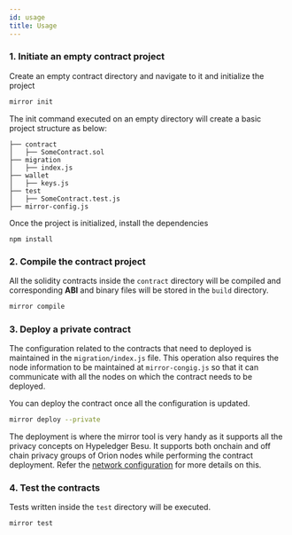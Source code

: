 ```yaml
---
id: usage
title: Usage
---
```


### 1. Initiate an empty contract project

Create an empty contract directory and navigate to it and initialize the project
```bash
mirror init
```

The init command executed on an empty directory will create a basic project structure as below:

```
├── contract
│   ├── SomeContract.sol
├── migration
│   ├── index.js
├── wallet
│   ├── keys.js
├── test
│   ├── SomeContract.test.js
├── mirror-config.js
```


Once the project is initialized, install the dependencies

```
npm install
```

### 2. Compile the contract project

All the solidity contracts inside the `contract` directory will be compiled and corresponding  **ABI** and binary files will be 
stored in the `build` directory.
```bash
mirror compile
```

### 3. Deploy a private contract 

The configuration related to the contracts that need to deployed is maintained in the `migration/index.js` file.
This operation also requires the node information to be maintained at `mirror-congig.js` so that it can communicate with all the nodes on which the contract needs to be deployed.

You can deploy the contract once all the configuration is updated.

```bash
mirror deploy --private
```

The deployment is where the mirror tool is very handy as it supports all the privacy concepts on Hypeledger Besu.
It supports both onchain and off chain privacy groups of Orion nodes while performing the contract deployment. Refer the [network configuration](./configurations) for more details on this.

### 4. Test the contracts

Tests written inside the `test` directory will be executed.
```bash
mirror test
```

